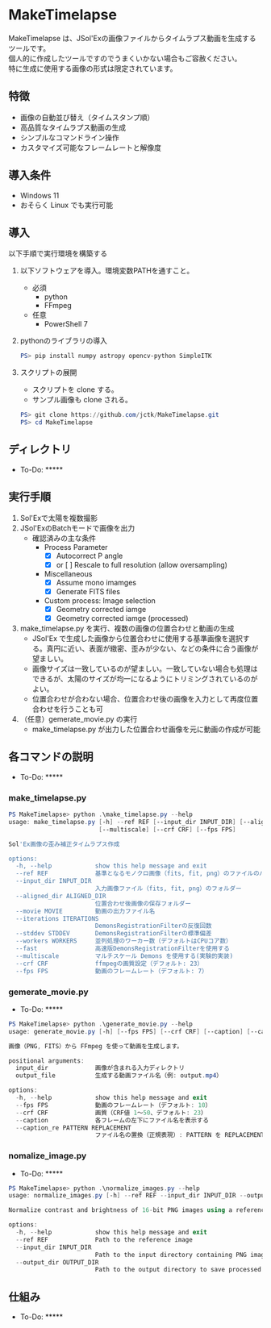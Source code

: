 # MakeTimelapse

MakeTimelapse は、JSol'Exの画像ファイルからタイムラプス動画を生成するツールです。  
個人的に作成したツールですのでうまくいかない場合もご容赦ください。  
特に生成に使用する画像の形式は限定されています。

## 特徴

- 画像の自動並び替え（タイムスタンプ順）
- 高品質なタイムラプス動画の生成
- シンプルなコマンドライン操作
- カスタマイズ可能なフレームレートと解像度

## 導入条件

- Windows 11
- おそらく Linux でも実行可能

## 導入

以下手順で実行環境を構築する

1. 以下ソフトウェアを導入。環境変数PATHを通すこと。
    - 必須
        - python
        - FFmpeg
    - 任意
        - PowerShell 7

2. pythonのライブラリの導入

    ```PowerShell
    PS> pip install numpy astropy opencv-python SimpleITK
    ```

3. スクリプトの展開
    - スクリプトを clone する。
    - サンプル画像も clone される。

    ```PowerShell
    PS> git clone https://github.com/jctk/MakeTimelapse.git
    PS> cd MakeTimelapse
    ```

## ディレクトリ

- To-Do: *****

## 実行手順

1. Sol'Exで太陽を複数撮影
1. JSol'ExのBatchモードで画像を出力
    - 確認済みの主な条件
        - Process Parameter
            - [x] Autocorrect P angle
            - [x] or [ ] Rescale to full resolution (allow oversampling)
        - Miscellaneous
            - [x] Assume mono imamges
            - [x] Generate FITS files
        - Custom process: Image selection
            - [x] Geometry corrected iamge
            - [x] Geometry corrected iamge (processed)
1. make_timelapse.py を実行、複数の画像の位置合わせと動画の生成
    - JSol'Ex で生成した画像から位置合わせに使用する基準画像を選択する。真円に近い、表面が緻密、歪みが少ない、などの条件に合う画像が望ましい。
    - 画像サイズは一致しているのが望ましい。一致していない場合も処理はできるが、太陽のサイズが均一になるようにトリミングされているのがよい。
    - 位置合わせが合わない場合、位置合わせ後の画像を入力として再度位置合わせを行うことも可
1. （任意）gemerate_movie.py の実行
    - make_timelapse.py が出力した位置合わせ画像を元に動画の作成が可能

## 各コマンドの説明

- To-Do: *****

### make_timelapse.py

```PowerShell
PS MakeTimelapse> python .\make_timelapse.py --help
usage: make_timelapse.py [-h] --ref REF [--input_dir INPUT_DIR] [--aligned_dir ALIGNED_DIR] [--movie MOVIE] [--iterations ITERATIONS] [--stddev STDDEV] [--workers WORKERS] [--fast]
                         [--multiscale] [--crf CRF] [--fps FPS]

Sol'Ex画像の歪み補正タイムラプス作成

options:
  -h, --help            show this help message and exit
  --ref REF             基準となるモノクロ画像（fits, fit, png）のファイルのパス
  --input_dir INPUT_DIR
                        入力画像ファイル（fits, fit, png）のフォルダー
  --aligned_dir ALIGNED_DIR
                        位置合わせ後画像の保存フォルダー
  --movie MOVIE         動画の出力ファイル名
  --iterations ITERATIONS
                        DemonsRegistrationFilterの反復回数
  --stddev STDDEV       DemonsRegistrationFilterの標準偏差
  --workers WORKERS     並列処理のワーカー数（デフォルトはCPUコア数）
  --fast                高速版DemonsRegistrationFilterを使用する
  --multiscale          マルチスケール Demons を使用する(実験的実装)
  --crf CRF             ffmpegの画質設定（デフォルト: 23）
  --fps FPS             動画のフレームレート（デフォルト: 7）
```

### gemerate_movie.py

- To-Do: *****

```PowerShell
PS MakeTimelapse> python .\generate_movie.py --help
usage: generate_movie.py [-h] [--fps FPS] [--crf CRF] [--caption] [--caption_re PATTERN REPLACEMENT] input_dir output_file

画像（PNG, FITS）から FFmpeg を使って動画を生成します。

positional arguments:
  input_dir             画像が含まれる入力ディレクトリ
  output_file           生成する動画ファイル名（例: output.mp4）

options:
  -h, --help            show this help message and exit
  --fps FPS             動画のフレームレート（デフォルト: 10）
  --crf CRF             画質（CRF値 1～50、デフォルト: 23）
  --caption             各フレームの左下にファイル名を表示する
  --caption_re PATTERN REPLACEMENT
                        ファイル名の置換（正規表現）: PATTERN を REPLACEMENT に置換
```

### nomalize_image.py

- To-Do: *****

```PowerShell
PS MakeTimelapse> python .\normalize_images.py --help
usage: normalize_images.py [-h] --ref REF --input_dir INPUT_DIR --output_dir OUTPUT_DIR

Normalize contrast and brightness of 16-bit PNG images using a reference image.

options:
  -h, --help            show this help message and exit
  --ref REF             Path to the reference image
  --input_dir INPUT_DIR
                        Path to the input directory containing PNG images
  --output_dir OUTPUT_DIR
                        Path to the output directory to save processed images
```

## 仕組み

- To-Do: *****